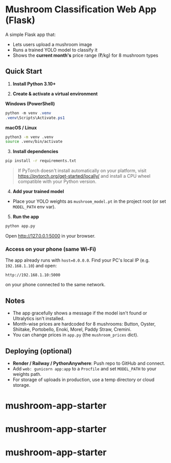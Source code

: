 # Mushroom Classification Web App (Flask)

A simple Flask app that:
- Lets users upload a mushroom image
- Runs a trained YOLO model to classify it
- Shows the **current month's** price range (₹/kg) for 8 mushroom types

## Quick Start

1) **Install Python 3.10+**

2) **Create & activate a virtual environment**

**Windows (PowerShell)**
```powershell
python -m venv .venv
.venv\Scripts\Activate.ps1
```

**macOS / Linux**
```bash
python3 -m venv .venv
source .venv/bin/activate
```

3) **Install dependencies**
```bash
pip install -r requirements.txt
```

> If PyTorch doesn't install automatically on your platform, visit https://pytorch.org/get-started/locally/ and install a CPU wheel compatible with your Python version.

4) **Add your trained model**
- Place your YOLO weights as `mushroom_model.pt` in the project root (or set `MODEL_PATH` env var).

5) **Run the app**
```bash
python app.py
```
Open http://127.0.0.1:5000 in your browser.

### Access on your phone (same Wi‑Fi)
The app already runs with `host=0.0.0.0`. Find your PC's local IP (e.g. `192.168.1.10`) and open:
```
http://192.168.1.10:5000
```
on your phone connected to the same network.

## Notes

- The app gracefully shows a message if the model isn't found or Ultralytics isn't installed.
- Month-wise prices are hardcoded for 8 mushrooms: Button, Oyster, Shiitake, Portobello, Enoki, Morel, Paddy Straw, Cremini.
- You can change prices in `app.py` (the `mushroom_prices` dict).

## Deploying (optional)

- **Render / Railway / PythonAnywhere**: Push repo to GitHub and connect.
- Add `web: gunicorn app:app` to a `Procfile` and set `MODEL_PATH` to your weights path.
- For storage of uploads in production, use a temp directory or cloud storage.
# mushroom-app-starter
# mushroom-app-starter
# mushroom-app-starter
